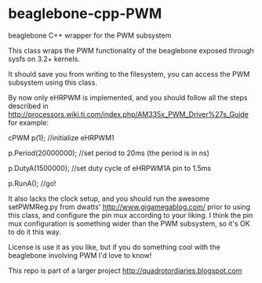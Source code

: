 beaglebone-cpp-PWM
==================

beaglebone C++ wrapper for the PWM subsystem

This class wraps the PWM functionality of the beaglebone exposed through sysfs on 3.2+ kernels.

It should save you from writing to the filesystem, you can access the PWM subsystem using this class.

By now only eHRPWM is implemented, and you should follow all the steps described in http://processors.wiki.ti.com/index.php/AM335x_PWM_Driver%27s_Guide
for example:

cPWM p(1);            //initialize eHRPWM1

p.Period(20000000);   //set period to 20ms (the period is in ns)

p.DutyA(1500000);     //set duty cycle of eHRPWM1A pin to 1.5ms

p.RunA();            //go!


It also lacks the clock setup, and you should run the awesome setPWMReg.py from dwatts' http://www.gigamegablog.com/ prior to using this class, and configure the pin mux according to your liking.
I think the pin mux configuration is something wider than the PWM subsystem, so it's OK to do it this way.

License is use it as you like, but if you do something cool with the beaglebone involving PWM I'd love to know!

This repo is part of a larger project http://quadrotordiaries.blogspot.com